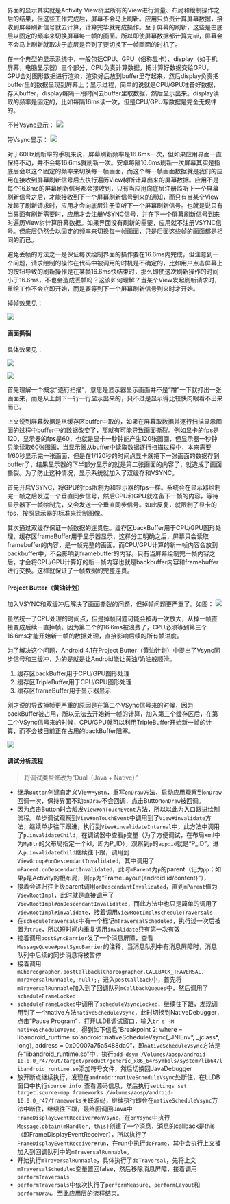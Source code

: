 界面的显示其实就是Activity View树里所有的View进行测量、布局和绘制操作之后的结果，但这些工作完成后，屏幕不会马上刷新。应用只负责计算屏幕数据，接收到屏幕刷新信号就去计算，计算完毕就完成操作。至于屏幕的刷新，这些是由底层以固定的频率来切换屏幕每一帧的画面。所以即使屏幕数据都计算完毕，屏幕会不会马上刷新就取决于底层是否到了要切换下一帧画面的时机了。

在一个典型的显示系统中，一般包括CPU、GPU（俗称显卡）、display（如手机屏幕，电脑显示器）三个部分，CPU负责计算数据，把计算好数据交给GPU，GPU会对图形数据进行渲染，渲染好后放到buffer里存起来，然后display负责把buffer里的数据呈现到屏幕上；显示过程，简单的说就是CPU/GPU准备好数据，存入buffer，display每隔一段时间去buffer里取数据，然后显示出来。display读取的频率是固定的，比如每隔16ms读一次，但是CPU/GPU写数据是完全无规律的。

不带Vsync显示：
![](./res/android_drawing_without_vsync.png)

带Vsync显示：
![](./res/android_drawing_with_vsync.png)

对于60Hz刷新率的手机来说，屏幕刷新频率是16.6ms一次，但如果应用界面一直保持不动，并不会每16.6ms就刷新一次。安卓每隔16.6ms刷新一次屏幕其实是指底层会以这个固定的频率来切换每一帧画面，而这个每一帧画面数据就是我们的应用在接收到屏幕刷新信号后去执行遍历View树所计算出来的屏幕数据。应用不是每个16.6ms的屏幕刷新信号都会接收到，只有当应用向底层注册监听下一个屏幕刷新信号之后，才能接收到下一个屏幕刷新信号到来的通知，而只有当某个View发起了刷新请求时，应用才会向底层注册监听下一个屏幕刷新信号。也就是说只有当界面有刷新需要时，应用才会注册VSYNC信号，并在下一个屏幕刷新信号到来时遍历View树计算屏幕数据。如果界面没有刷新的需要，应用就不注册VSYNC信号。但底层仍然会以固定的频率来切换每一帧画面，只是后面这些帧的画面都是相同的而已。

避免丢帧的方法之一是保证每次绘制界面的操作要在16.6ms内完成，但注意到一个问题，请求绘制的操作在代码中被调用的时机是不确定的，比如用户点击屏幕上的按钮导致的刷新操作是在某帧16.6ms快结束时，那么即使这次刷新操作的时间小于16.6ms，不也会造成丢帧吗？这该如何理解？当某个View发起刷新请求时，重绘工作不会立即开始，而是要等到下一个屏幕刷新信号到来时才开始。

掉帧效果见：

![](./res/video_drop_frame.gif)

#### 画面撕裂
具体效果见：

![](./res/video_image_tear.gif)

![](./res/image_tear.png)

首先理解一个概念“逐行扫描”，意思是显示器显示画面并不是“蹭”一下就打出一张画面来，而是从上到下一行一行显示出来的，只不过是显示得比较快肉眼看不出来而已。

上文说到屏幕数据是从缓存区buffer中取的，如果在屏幕取数据并逐行扫描显示画面的过程中buffer中的数据改变了，那就有可能导致画面撕裂。例如显卡的fps是120，显示器的fps是60，也就是显卡一秒钟能产生120张图画，但显示器一秒钟只能读取60张图画，当显示器从buffer中读取数据逐行扫描过程中，本来需要1/60秒显示完一张画面，但是在1/120秒的时间点显卡就把下一张画面的数据存到buffer了，结果显示器的下半部分显示的就是第二张画面的内容了，就造成了画面撕裂。为了防止这种情况，显示系统就加入了双缓存和VSYNC。

首先开启VSYNC，将GPU的fps限制为和显示器的fps一样。系统会在显示器绘制完一帧之后发送一个垂直同步信号，然后CPU和GPU就准备下一帧的内容，等待显示器下一帧绘制完，又会发送一个垂直同步信号。如此反复，就限制了显卡的fps，按照显示器的标准来绘制图像。

其次通过双缓存保证一帧数据的连贯性。缓存区backBuffer用于CPU/GPU图形处理，缓存区frameBuffer用于显示器显示，这样分工明确之后，屏幕只会读取framebuffer的内容，是一帧完整的画面。而CPU/GPU计算的新一帧内容会放到backbuffer中，不会影响到framebuffer的内容。只有当屏幕绘制完一帧内容之后，才会将CPU/GPU计算好的新一帧内容也就是backbuffer内容和framebuffer进行交换。这样就保证了一帧数据的完整连贯。

#### Project Butter（黄油计划）
加入VSYNC和双缓冲后解决了画面撕裂的问题，但掉帧问题更严重了。如图：
![](./res/android_drawing_double_buffer.png)

虽然统一了CPU处理的时间点，但是掉帧问题可能会被再一次放大，从掉一帧直接变成后续一直掉帧。因为第二个的16.6ms被浪费了，CPU必须等到第三个16.6ms才能开始新一帧的数据处理，直接影响后续的所有帧进度。

为了解决这个问题，Android 4.1在Project Butter（黄油计划）中提出了Vsync同步信号和三缓冲，为的是就是让Android能让黄油/奶油般顺滑。

1. 缓存区backBuffer用于CPU/GPU图形处理 
2. 缓存区TripleBuffer用于CPU/GPU图形处理 
3. 缓存区frameBuffer用于显示器显示

刚才说的导致掉帧更严重的原因是在第二个VSync信号来的时候，因为backBuffer被占用，所以无法去开始新一帧的计算，加入第三个缓存区后，在第二个VSync信号来的时候，CPU/GPU就可以利用TripleBuffer开始新一帧的计算，而不会被目前正在占用的backBuffer阻塞。

![](./res/android_drawing_triple_buffer.png)

#### 调试分析流程
> 将调试类型修改为“Dual（Java + Native）”
- 继承`Button`创建自定义View`MyBtn`，重写`onDraw`方法，启动应用观察到`onDraw`回调一次，保持界面不动`onDraw`不会回调，点击Button`onDraw`被回调。
- 因为点击Button时会触发`View#onTouchEvent`方法，所以以此为入口跟进绘制流程。单步调试观察到`View#onTouchEvent`中调用到了`View#invalidate`方法，继续单步往下跟进，执行到`View#invalidateInternal`中，此方法中调用了`p.invalidateChild`，在调试器中查看`p`变量（为了方便调试，在布局xml中为`MyBtn`的父布局指定一个id，即为P_ID），观察到`p`的`app:id`就是“P_ID”，进入`p.invalidateChild`继续往下跟，调用到`ViewGroup#onDescendantInvalidated`，其中调用了`mParent.onDescendantInvalidated`，此时`mParent`为`p`的parent（记为`pp`；如果`p`是Activity的根布局，则`pp`为“FrameLayout{android:id/content}”），
- 接着会递归往上级parent调用`onDescendantInvalidated`，直到`mParent`值为`ViewRootImpl`，此时就是直接调用了`ViewRootImpl#onDescendantInvalidated`，而此方法中也只是简单的调用了`ViewRootImpl#invalidate`，接着调用`ViewRootImpl#scheduleTraversals`
- 在`scheduleTraversals`中有一个标记`mTraversalScheduled`，执行过一次后被置为`true`，所以短时间内重复调用`invalidate`只有第一次有效
- 接着调用`postSyncBarrier`发了一个消息屏障，查看`MessageQueue#postSyncBarrier`的注释，当消息队列中有消息屏障时，消息队列中后续的同步消息将被暂停
- 接着调用`mChoreographer.postCallback(Choreographer.CALLBACK_TRAVERSAL, mTraversalRunnable, null);`，进入`postCallback`中，首先将`mTraversalRunnable`加入到了回调队列`mCallbackQueues`中，然后调用了`scheduleFrameLocked`
- `scheduleFrameLocked`中调用了`scheduleVsyncLocked`，继续往下跟，发现调用到了一个native方法`nativeScheduleVsync`，此时切换到NativeDebugger，点击“Pause Program”，打开LLDB调试窗口，输入`br s -M nativeScheduleVsync`，得到如下信息“Breakpoint 2: where = libandroid_runtime.so\`android::nativeScheduleVsync(_JNIEnv*, _jclass*, long), address = 0x00007a75a5488da0”，即`nativeScheduleVsync`方法是在“libandroid_runtime.so”中，执行`add-dsym /Volumes/aosp/android-10.0.0_r47/out/target/product/generic_x86_64/symbols/system/lib64/libandroid_runtime.so`添加符号文件，然后切换回JavaDebugger
- 放开断点继续执行，发现在`android::nativeScheduleVsync`处断住，在LLDB窗口中执行`source info `查看源码信息，然后执行`settings set target.source-map frameworks /Volumes/aosp/android-10.0.0_r47/frameworks`关联源码，继续执行即会在`nativeScheduleVsync`方法中断住，继续往下跟，最终回调回Java中`FrameDisplayEventReceiver#onVsync`，在`onVsync`中执行`Message.obtain(mHandler, this)`创建了一个消息，消息的callback是this（即FrameDisplayEventReceiver），所以执行了`FrameDisplayEventReceiver#run`，在run中执行`doFrame`，其中会执行上文被加入到回调队列中的`mTraversalRunnable`。
- 开始执行`mTraversalRunnable`，具体执行了`doTraversal`，先将上文`mTraversalScheduled`变量置回false，然后移除消息屏障，接着调用`performTraversals`
- `performTraversals`中依次执行了`performMeasure`、`performLayout`和`performDraw`。至此应用层的流程结束。
